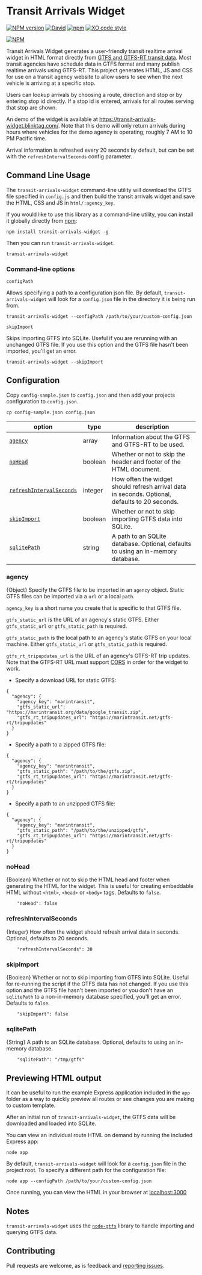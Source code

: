 
# Transit Arrivals Widget

[![NPM version](https://img.shields.io/npm/v/transit-arrivals-widget.svg?style=flat)](https://www.npmjs.com/package/transit-arrivals-widget)
[![David](https://img.shields.io/david/blinktaginc/transit-arrivals-widget.svg)]()
[![npm](https://img.shields.io/npm/dm/transit-arrivals-widget.svg?style=flat)]()
[![XO code style](https://img.shields.io/badge/code_style-XO-5ed9c7.svg)](https://github.com/sindresorhus/xo)

[![NPM](https://nodei.co/npm/transit-arrivals-widget.png?downloads=true)](https://nodei.co/npm/transit-arrivals-widget/)

Transit Arrivals Widget generates a user-friendly transit realtime arrival widget in HTML format directly from [GTFS and GTFS-RT transit data](http://gtfs.org/). Most transit agencies have schedule data in GTFS format and many publish realtime arrivals using GTFS-RT. This project generates HTML, JS and CSS for use on a transit agency website to allow users to see when the next vehicle is arriving at a specific stop.

Users can lookup arrivals by choosing a route, direction and stop or by entering stop id directly.  If a stop id is entered, arrivals for all routes serving that stop are shown.

An demo of the widget is available at https://transit-arrivals-widget.blinktag.com/. Note that this demo will only return arrivals during hours where vehicles for the demo agency is operating, roughly 7 AM to 10 PM Pacific time.

Arrival information is refreshed every 20 seconds by default, but can be set with the `refreshIntervalSeconds` config parameter.

## Command Line Usage

The `transit-arrivals-widget` command-line utility will download the GTFS file specified in `config.js` and then build the transit arrivals widget and save the  HTML, CSS and JS in `html/:agency_key`.

If you would like to use this library as a command-line utility, you can install it globally directly from [npm](https://npmjs.org):

    npm install transit-arrivals-widget -g

Then you can run `transit-arrivals-widget`.

    transit-arrivals-widget

### Command-line options

`configPath`

Allows specifying a path to a configuration json file. By default, `transit-arrivals-widget` will look for a `config.json` file in the directory it is being run from.

    transit-arrivals-widget --configPath /path/to/your/custom-config.json

`skipImport`

Skips importing GTFS into SQLite. Useful if you are rerunning with an unchanged GTFS file. If you use this option and the GTFS file hasn't been imported, you'll get an error.

    transit-arrivals-widget --skipImport


## Configuration

Copy `config-sample.json` to `config.json` and then add your projects configuration to `config.json`.

    cp config-sample.json config.json

| option | type | description |
| ------ | ---- | ----------- |
| [`agency`](#agency) | array | Information about the GTFS and GTFS-RT to be used. |
| [`noHead`](#nohead) | boolean | Whether or not to skip the header and footer of the HTML document. |
| [`refreshIntervalSeconds`](#refreshIntervalSeconds) | integer | How often the widget should refresh arrival data in seconds. Optional, defaults to 20 seconds. |
| [`skipImport`](#skipimport) | boolean | Whether or not to skip importing GTFS data into SQLite. |
| [`sqlitePath`](#sqlitepath) | string | A path to an SQLite database. Optional, defaults to using an in-memory database. |

### agency

{Object} Specify the GTFS file to be imported in an `agency` object. Static GTFS files can be imported via a `url` or a local `path`.

`agency_key` is a short name you create that is specific to that GTFS file.

`gtfs_static_url` is the URL of an agency's static GTFS. Either `gtfs_static_url` or `gtfs_static_path` is required.

`gtfs_static_path` is the local path to an agency's static GTFS on your local machine. Either `gtfs_static_url` or `gtfs_static_path` is required.

`gtfs_rt_tripupdates_url` is the URL of an agency's GTFS-RT trip updates. Note that the GTFS-RT URL must support [CORS](https://developer.mozilla.org/en-US/docs/Web/HTTP/CORS) in order for the widget to work.

* Specify a download URL for static GTFS:
```
{
  "agency": {
    "agency_key": "marintransit",
    "gtfs_static_url": "https://marintransit.org/data/google_transit.zip",
    "gtfs_rt_tripupdates_url": "https://marintransit.net/gtfs-rt/tripupdates"
  }
}
```

* Specify a path to a zipped GTFS file:
```
{
  "agency": {
    "agency_key": "marintransit",
    "gtfs_static_path": "/path/to/the/gtfs.zip",
    "gtfs_rt_tripupdates_url": "https://marintransit.net/gtfs-rt/tripupdates"
  }
}
```
* Specify a path to an unzipped GTFS file:
```
{
  "agency": {
    "agency_key": "marintransit",
    "gtfs_static_path": "/path/to/the/unzipped/gtfs",
    "gtfs_rt_tripupdates_url": "https://marintransit.net/gtfs-rt/tripupdates"
  }
}
```

### noHead

{Boolean} Whether or not to skip the HTML head and footer when generating the HTML for the widget. This is useful for creating embeddable HTML without `<html>`, `<head>` or `<body>` tags. Defaults to `false`.

```
    "noHead": false
```

### refreshIntervalSeconds

{Integer} How often the widget should refresh arrival data in seconds. Optional, defaults to 20 seconds.

```
    "refreshIntervalSeconds": 30
```

### skipImport

{Boolean} Whether or not to skip importing from GTFS into SQLite. Useful for re-running the script if the GTFS data has not changed. If you use this option and the GTFS file hasn't been imported or you don't have an `sqlitePath` to a non-in-memory database specified, you'll get an error. Defaults to `false`.

```
    "skipImport": false
```

### sqlitePath

{String} A path to an SQLite database. Optional, defaults to using an in-memory database.

```
    "sqlitePath": "/tmp/gtfs"
```

## Previewing HTML output

It can be useful to run the example Express application included in the `app` folder as a way to quickly preview all routes or see changes you are making to custom template.

After an initial run of `transit-arrivals-widget`, the GTFS data will be downloaded and loaded into SQLite.

You can view an individual route HTML on demand by running the included Express app:

    node app

By default, `transit-arrivals-widget` will look for a `config.json` file in the project root. To specify a different path for the configuration file:

    node app --configPath /path/to/your/custom-config.json

Once running, you can view the HTML in your browser at [localhost:3000](http://localhost:3000)

## Notes

`transit-arrivals-widget` uses the [`node-gtfs`](https://github.com/blinktaginc/node-gtfs) library to handle importing and querying GTFS data.

## Contributing

Pull requests are welcome, as is feedback and [reporting issues](https://github.com/blinktaginc/transit-arrivals-widget/issues).
